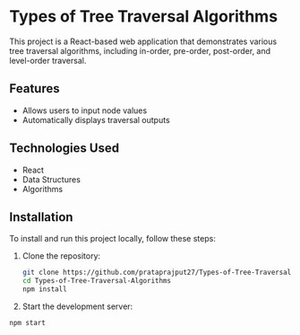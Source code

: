 # Types of Tree Traversal Algorithms

This project is a React-based web application that demonstrates various tree traversal algorithms, including in-order, pre-order, post-order, and level-order traversal.

## Features

- Allows users to input node values
- Automatically displays traversal outputs

## Technologies Used

- React
- Data Structures
- Algorithms

## Installation

To install and run this project locally, follow these steps:

1. Clone the repository:

   ```bash
   git clone https://github.com/prataprajput27/Types-of-Tree-Traversal-Algorithms.git
   cd Types-of-Tree-Traversal-Algorithms
   npm install

2. Start the development server:

```npm start```
